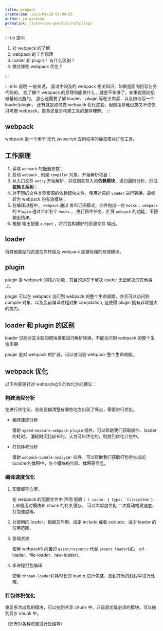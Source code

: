 ```yaml
---
title: webpack
createTime: 2022/04/18 07:04:03
author: jm-garming
permalink: /interview-question/e2tpl1sq/
---
```


::: tip 提问

1. 对 webpack 的了解
2. webpack 的工作原理
3. loader 和 plugin？ 有什么区别？
4. 做过哪些 webpack 优化？

:::

::: info 说明
一般来说， 面试中问及的 webpack 相关知识，如果是面向招写业务代码的，
能了解个 webpack 的原理和能做什么，就差不多够了。如果是面向招做基础设施的，
那么还需要了解 loader、 plugin 等相关内容，以及如何写一个 loader/plugin，
还有就是如何做 webpack 优化这些，但做招基础设施又不仅仅只考擦 webpack，更多还是对构建工具的整体理解。
:::

## webpack

webpack 是一个用于 现代 javascript 应用程序的静态模块打包工具。

## 工作原理

1. 读取 `webpack` 的配置参数；
2. 启动 `webpack` , 创建 `compiler` 对象，开始解析项目；
3. 从入口文件 `entry` 开始解析，并找到其导入的**依赖模块**，递归遍历分析，形成**依赖关系树**；
4. 对不同的文件类型资源的依赖模块文件，使用对应的 `Loader` 进行转换，最终转为 webpack 的有效模块；
5. 在编译过程中， `webpack` 通过 发布订阅模式，向外抛出一些 `hooks` ，`webpack` 的 `Plugin` 通过监听各个 `hooks` ，
   执行插件任务，扩展 `webpack` 的功能，干预输出结果。
6. 根据 输出配置 `output` ，将打包构建好的资源文件 输出。

## loader

将其他类型的资源文件转换为 webpack 能够处理的有效模块。

## plugin

plugin 是 webpack 的核心功能，其目的是在于解决 loader 无法解决的其他事上。

plugin 可以在 webpack 访问到 webpack 的整个生命周期，并且可以访问到 compile 对象，以及当前编译过程对象 compilation, 这使得 plugin 拥有非常强大的能力。

## loader 和 plugin 的区别

loader 仅能对其关联的模块类型进行解析转换，不能访问到 webpack 的整个生命周期

plugin 是对 webpack 的扩展，可以访问到 webpack 整个生命周期。

## webpack 优化

以下内容是针对 webpack@5 的优化方向建议：

### 构建流程分析

在进行优化前，首先要搞清楚有哪些地方出现了痛点，需要进行优化。

- 编译速度分析

  借助 `speed-measure-webpack-plugin` 插件，可以帮助我们获取插件、loader 的耗时。
  消耗时间比较长的，认为可以优化的，则放到优化计划中。

- 打包体积分析

  借助 `webpack-bundle-analyzer` 插件，可以帮助我们获取打包后生成的 bundle 的体积中，各个模块的位置、体积等信息。

### 编译速度优化

1. 配置缓存方案。

   在 webpack 的配置文件中 声明 配置： `{ cache: { type: 'filesystem } }`,来启用对模块和 chunk 的持久缓存。
   可以大幅度优化 二次启动构建速度、打包速度等。

2. 对使用的 loader，根据其作用，指定 include 或者 exclude，减少 loader 的应用范围。

3. 管理资源

   使用 webpack5 内置的 `asset/resource` 代替 `assets loader`(如， url-loader、file-loader、raw-loader)。

4. 多进程打包编译

   使用 `thread-loader`将耗时长的 loader 进行包装，放到其他的线程中进行处理。

### 打包体积优化

重复多次出现的模块，可以抽到共享 chunk 中，非首屏加载必须的模块，可以抽到异步 chunk 中。

（还有对各种资源进行压缩等）
